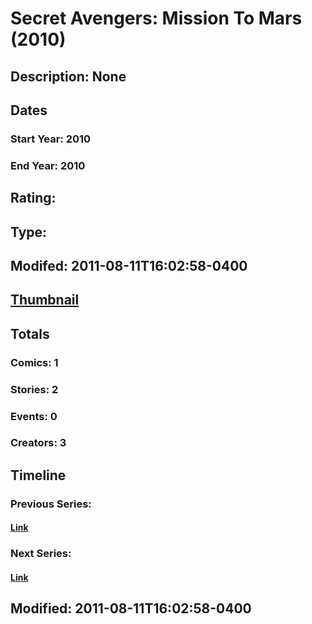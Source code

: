 # Secret Avengers: Mission To Mars (2010)
## Description: None
## Dates
### Start Year: 2010
### End Year: 2010
## Rating: 
## Type: 
## Modifed: 2011-08-11T16:02:58-0400
## [Thumbnail](http://i.annihil.us/u/prod/marvel/i/mg/b/c0/4cb606bc5a07d.jpg)
## Totals
### Comics: 1
### Stories: 2
### Events: 0
### Creators: 3
## Timeline
### Previous Series: 
#### [Link]()
### Next Series: 
#### [Link]()
## Modified: 2011-08-11T16:02:58-0400
